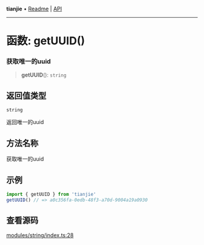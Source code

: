 **tianjie** • [Readme](../README.md) \| [API](../globals.md)

***

# 函数: getUUID()

### 获取唯一的uuid

<a id="undefined" name="undefined"></a>

> **getUUID**(): `string`

## 返回值类型

`string`

返回唯一的uuid

## 方法名称

获取唯一的uuid

## 示例

``` ts
import { getUUID } from 'tianjie'
getUUID() // => a0c356fa-0edb-48f3-a70d-9004a19a0930
````

## 查看源码

[modules/string/index.ts:28](https://github.com/hacxy/tianjie/blob/ab406b252bd727d89583a2bd8e45e8529cb4dbc5/src/modules/string/index.ts#L28)

